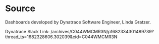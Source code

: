 # Source

Dashboards developed by Dynatrace Software Engineer, Linda Gratzer.

Dynatrace Slack Link:
/archives/C044WMCMR3N/p1682334301489739?thread_ts=1682328606.302039&cid=C044WMCMR3N
